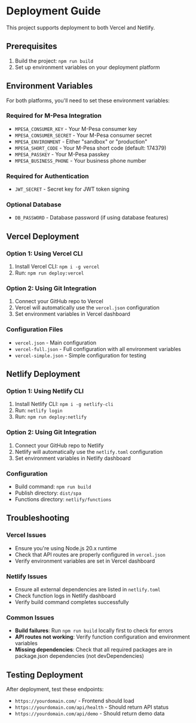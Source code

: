 # Deployment Guide

This project supports deployment to both Vercel and Netlify.

## Prerequisites

1. Build the project: `npm run build`
2. Set up environment variables on your deployment platform

## Environment Variables

For both platforms, you'll need to set these environment variables:

### Required for M-Pesa Integration

- `MPESA_CONSUMER_KEY` - Your M-Pesa consumer key
- `MPESA_CONSUMER_SECRET` - Your M-Pesa consumer secret
- `MPESA_ENVIRONMENT` - Either "sandbox" or "production"
- `MPESA_SHORT_CODE` - Your M-Pesa short code (default: 174379)
- `MPESA_PASSKEY` - Your M-Pesa passkey
- `MPESA_BUSINESS_PHONE` - Your business phone number

### Required for Authentication

- `JWT_SECRET` - Secret key for JWT token signing

### Optional Database

- `DB_PASSWORD` - Database password (if using database features)

## Vercel Deployment

### Option 1: Using Vercel CLI

1. Install Vercel CLI: `npm i -g vercel`
2. Run: `npm run deploy:vercel`

### Option 2: Using Git Integration

1. Connect your GitHub repo to Vercel
2. Vercel will automatically use the `vercel.json` configuration
3. Set environment variables in Vercel dashboard

### Configuration Files

- `vercel.json` - Main configuration
- `vercel-full.json` - Full configuration with all environment variables
- `vercel-simple.json` - Simple configuration for testing

## Netlify Deployment

### Option 1: Using Netlify CLI

1. Install Netlify CLI: `npm i -g netlify-cli`
2. Run: `netlify login`
3. Run: `npm run deploy:netlify`

### Option 2: Using Git Integration

1. Connect your GitHub repo to Netlify
2. Netlify will automatically use the `netlify.toml` configuration
3. Set environment variables in Netlify dashboard

### Configuration

- Build command: `npm run build`
- Publish directory: `dist/spa`
- Functions directory: `netlify/functions`

## Troubleshooting

### Vercel Issues

- Ensure you're using Node.js 20.x runtime
- Check that API routes are properly configured in `vercel.json`
- Verify environment variables are set in Vercel dashboard

### Netlify Issues

- Ensure all external dependencies are listed in `netlify.toml`
- Check function logs in Netlify dashboard
- Verify build command completes successfully

### Common Issues

- **Build failures**: Run `npm run build` locally first to check for errors
- **API routes not working**: Verify function configuration and environment variables
- **Missing dependencies**: Check that all required packages are in package.json dependencies (not devDependencies)

## Testing Deployment

After deployment, test these endpoints:

- `https://yourdomain.com/` - Frontend should load
- `https://yourdomain.com/api/health` - Should return API status
- `https://yourdomain.com/api/demo` - Should return demo data
